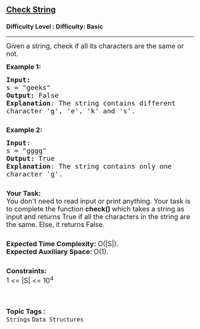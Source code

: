 <h2><a href="https://www.geeksforgeeks.org/problems/check-string1818/1?page=1&difficulty=Basic&status=unsolved,attempted&sortBy=accuracy">Check String</a></h2><h3>Difficulty Level : Difficulty: Basic</h3><hr><div class="problems_problem_content__Xm_eO"><p><span style="font-size:18px">Given a string, check if all its characters are the same or not.</span></p>

<p><span style="font-size:18px"><strong>Example 1:</strong></span></p>

<pre><span style="font-size:18px"><strong>Input:</strong>
s = "geeks"
<strong>Output:</strong> False
<strong>Explanation</strong>: The string contains different
character 'g', 'e', 'k' and 's'.
</span>
</pre>

<p><span style="font-size:18px"><strong>Example 2:</strong></span></p>

<pre><span style="font-size:18px"><strong>Input</strong>: 
s = "gggg"
<strong>Output:</strong> True
<strong>Explanation</strong>: The string contains only one
character 'g'.</span>
</pre>

<p><br>
<span style="font-size:18px"><strong>Your Task:</strong><br>
You don't need to read input or print anything. Your task is to complete the function&nbsp;<strong>check()&nbsp;</strong>which takes a string as input and returns True if all the characters in the string are the same. Else, it returns False.</span></p>

<p><br>
<span style="font-size:18px"><strong>Expected Time Complexity:&nbsp;</strong>O(|S|).<br>
<strong>Expected Auxiliary Space:&nbsp;</strong>O(1).</span></p>

<p><br>
<span style="font-size:18px"><strong>Constraints:</strong><br>
1 &lt;= |S| &lt;= 10<sup>4</sup></span><br>
&nbsp;</p>
</div><br><p><span style=font-size:18px><strong>Topic Tags : </strong><br><code>Strings</code>&nbsp;<code>Data Structures</code>&nbsp;